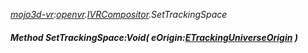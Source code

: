 _[mojo3d-vr](../../modules/mojo3d-vr/mojo3d-vr-module.md):[openvr](openvr:).[IVRCompositor](openvr:openvr-ivrcompositor.md).SetTrackingSpace_
##### Method SetTrackingSpace:Void( eOrigin:[ETrackingUniverseOrigin](../../modules/mojo3d-vr/openvr-etrackinguniverseorigin.md) )
